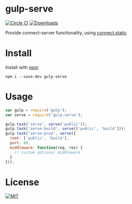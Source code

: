 gulp-serve
==========
[![Circle CI](https://circleci.com/gh/nkt/gulp-serve/tree/master.svg?style=svg)](https://circleci.com/gh/nkt/gulp-serve/tree/master)
[![Downloads](https://img.shields.io/npm/dm/gulp-serve.svg)](https://www.npmjs.com/package/gulp-serve)

Provide connect-server functionality, using [connect.static](http://www.senchalabs.org/connect/static.html)

Install
=======
Install with [npm](https://npmjs.org/)

    npm i --save-dev gulp-serve

Usage
=====

```js
var gulp = require('gulp');
var serve = require('gulp-serve');

gulp.task('serve', serve('public'));
gulp.task('serve-build', serve(['public', 'build']));
gulp.task('serve-prod', serve({
  root: ['public', 'build'],
  port: 80,
  middleware: function(req, res) {
    // custom optional middleware
  }
}));
```

License
=====

[![MIT](https://img.shields.io/npm/l/express.svg)](LICENSE)
